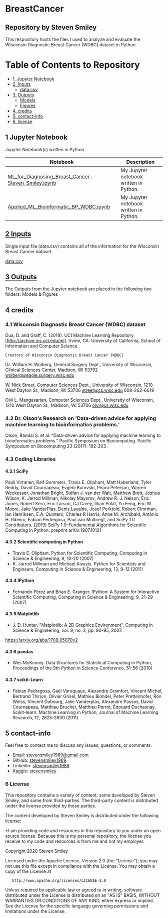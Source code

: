 # BreastCancer
## Repository by Steven Smiley

This respository hosts the files I used to analyze and evaluate the Wisconsin Diagnostic Breast Cancer (WDBC) dataset in Python. 


# Table of Contents to Repository 
* [1. Jupyter Notebook](#1)
* [2. Inputs](#2)
   * [data.csv](#2)
* [3. Outputs](#3)
   * [Models](#3.1)
   * [Figures](#3.2)
* [4. credits](#4)
* [5. contact-info](#5)
* [6. license](#6)

## 1 Jupyter Notebook<a class="anchor" id="1"></a>
Jupyter Notebook(s) written in Python.

| Notebook | Description |
|--------------------------------------------------------------------------------------------------------------|-------------------------------------------------------------------------------------------------------------------------------------------------------------------|
| [ML_for_Diagnosing_Breast_Cancer-Steven_Smiley.ipynb](https://github.com/stevensmiley1989/BreastCancer/blob/master/ML_for_Diagnosing_Breast_Cancer-Steven_Smiley.ipynb) | My Jupyter notebook written in Python. |
| [Applied_ML_Bioinformatic_BP_WDBC.ipynb](https://nbviewer.jupyter.org/github/stevensmiley1989/BreastCancer/blob/master/Applied_ML_Bioinformatic_BP_WDBC.ipynb) | My Jupyter notebook written in Python. |



## [2 Inputs](https://github.com/stevensmiley1989/BreastCancer/tree/master/Inputs)<a class="anchor" id="2"></a>
Single input file (data.csv) contains all of the information for the Wisconsin Breast Cancer dataset.

[data.csv](https://github.com/stevensmiley1989/BreastCancer/blob/master/Inputs/data.csv)

## [3 Outputs](https://github.com/stevensmiley1989/BreastCancer/tree/master/Outputs)<a class="anchor" id="3"></a>
The Outputs from the Jupyter notebook are placed in the following two folders: Models & Figures

## 4 credits<a class="anchor" id="4"></a>

### 4.1 Wisconsin Diagnostic Breast Cancer (WDBC) dataset
Dua, D. and Graff, C. (2019). UCI Machine Learning Repository [http://archive.ics.uci.edu/ml]. Irvine, CA: University of California, School of Information and Computer Science.

`Creators of Wisconsin Diagnostic Breast Cancer (WDBC)`

Dr. William H. Wolberg, General Surgery Dept., University of
Wisconsin,  Clinical Sciences Center, Madison, WI 53792
wolberg@eagle.surgery.wisc.edu

W. Nick Street, Computer Sciences Dept., University of
Wisconsin, 1210 West Dayton St., Madison, WI 53706
street@cs.wisc.edu  608-262-6619

Olvi L. Mangasarian, Computer Sciences Dept., University of
Wisconsin, 1210 West Dayton St., Madison, WI 53706
olvi@cs.wisc.edu 

### 4.2 Dr. Olson's Research on 'Data-driven advice for applying machine learning to bioinformatics problems.'
Olson, Randal S. et al. “Data-driven advice for applying machine learning to bioinformatics problems.” Pacific Symposium on Biocomputing. Pacific Symposium on Biocomputing 23 (2017): 192-203 .

### 4.3 Coding Libraries 

#### 4.3.1 SciPy
Pauli Virtanen, Ralf Gommers, Travis E. Oliphant, Matt Haberland, Tyler Reddy, David Cournapeau, Evgeni Burovski, Pearu Peterson, Warren Weckesser, Jonathan Bright, Stéfan J. van der Walt, Matthew Brett, Joshua Wilson, K. Jarrod Millman, Nikolay Mayorov, Andrew R. J. Nelson, Eric Jones, Robert Kern, Eric Larson, CJ Carey, İlhan Polat, Yu Feng, Eric W. Moore, Jake VanderPlas, Denis Laxalde, Josef Perktold, Robert Cimrman, Ian Henriksen, E.A. Quintero, Charles R Harris, Anne M. Archibald, Antônio H. Ribeiro, Fabian Pedregosa, Paul van Mulbregt, and SciPy 1.0 Contributors. (2019) SciPy 1.0–Fundamental Algorithms for Scientific Computing in Python. preprint arXiv:1907.10121

#### 4.3.2 Scientific computing in Python
* Travis E. Oliphant. Python for Scientific Computing, Computing in Science & Engineering, 9, 10-20 (2007)
* K. Jarrod Millman and Michael Aivazis. Python for Scientists and Engineers, Computing in Science & Engineering, 13, 9-12 (2011)

#### 4.3.4 IPython
* Fernando Pérez and Brian E. Granger. IPython: A System for Interactive Scientific Computing, Computing in Science & Engineering, 9, 21-29 (2007)

#### 4.3.5 Matplotlib
* J. D. Hunter, "Matplotlib: A 2D Graphics Environment", Computing in Science & Engineering, vol. 9, no. 3, pp. 90-95, 2007.

https://arxiv.org/abs/1708.05070v2

#### 4.3.6 pandas
* Wes McKinney. Data Structures for Statistical Computing in Python, Proceedings of the 9th Python in Science Conference, 51-56 (2010)

#### 4.3.7 scikit-Learn
* Fabian Pedregosa, Gaël Varoquaux, Alexandre Gramfort, Vincent Michel, Bertrand Thirion, Olivier Grisel, Mathieu Blondel, Peter Prettenhofer, Ron Weiss, Vincent Dubourg, Jake Vanderplas, Alexandre Passos, David Cournapeau, Matthieu Brucher, Matthieu Perrot, Édouard Duchesnay. Scikit-learn: Machine Learning in Python, Journal of Machine Learning Research, 12, 2825-2830 (2011) 

## 5 contact-info<a class="anchor" id="5"></a>

Feel free to contact me to discuss any issues, questions, or comments.

* Email: [stevensmiley1989@gmail.com](mailto:stevensmiley1989@gmail.com)
* GitHub: [stevensmiley1989](https://github.com/stevensmiley1989)
* LinkedIn: [stevensmiley1989](https://www.linkedin.com/in/stevensmiley1989)
* Kaggle: [stevensmiley](https://www.kaggle.com/stevensmiley)

### 6 License <a class="anchor" id="6"></a>

This repository contains a variety of content; some developed by Steven Smiley, and some from third-parties.  The third-party content is distributed under the license provided by those parties.

The content developed by Steven Smiley is distributed under the following license:

*I am providing code and resources in this repository to you under an open source license.  Because this is my personal repository, the license you receive to my code and resources is from me and not my employer. 

   Copyright 2020 Steven Smiley

   Licensed under the Apache License, Version 2.0 (the "License");
   you may not use this file except in compliance with the License.
   You may obtain a copy of the License at

       http://www.apache.org/licenses/LICENSE-2.0

   Unless required by applicable law or agreed to in writing, software
   distributed under the License is distributed on an "AS IS" BASIS,
   WITHOUT WARRANTIES OR CONDITIONS OF ANY KIND, either express or implied.
   See the License for the specific language governing permissions and
   limitations under the License.
   
